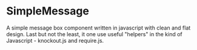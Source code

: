SimpleMessage
=============

A simple message box component written in javascript with clean and flat design.
Last but not the least, it one use useful "helpers" in the kind of Javascript - knockout.js and require.js.
